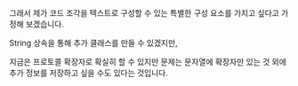 그래서 제가 코드 조각을 텍스트로 구성할 수 있는 특별한 구성 요소를 가지고 싶다고 가정해 보겠습니다.

String 상속을 통해 추가 클래스를 만들 수 있겠지만, 

지금은 프로토콜 확장자로 확실히 할 수 있지만 문제는 문자열에 확장자만 있는 것 외에 추가 정보를 저장하고 싶을 수도 있다는 것입니다.